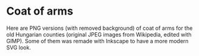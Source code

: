 
# Coat of arms 
Here are PNG versions (with removed background) of coat of arms for the old Hungarian counties (original JPEG images from Wikipedia, edited with GIMP).
Some of them was remade with Inkscape to have a more modern SVG look.

